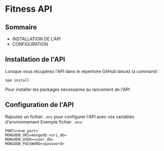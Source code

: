 # Fitness API

## Sommaire
* INSTALLATION DE L'API 
* CONFIGURATION


## Installation de l'API

Lorsque vous récupérez l'API dans le répertoire GitHub lancez la command :
```shell
npm install
```
Pour installer les packages nécessaires au lancement de l'API


## Configuration de l'API

Rajoutez un fichier ``.env`` pour configurer l'API avec vos variables d'environnement
Exemple fichier ``.env``:
```dotenv
PORT=<num_port>
MONGODB_URI=mongodb:<uri_db>
MONGODB_USER=<user_db>
MONGODB_PASSWORD=<password>
```